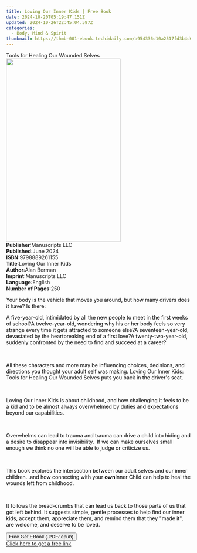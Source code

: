 ```yaml
---
title: Loving Our Inner Kids | Free Book
date: 2024-10-20T05:19:47.151Z
updated: 2024-10-26T22:45:04.597Z
categories:
  - Body, Mind & Spirit
thumbnail: https://thmb-001-ebook.techidaily.com/a954336d10a2517fd3b4d6cf089a9ade70b6df24ce3495d6db483f9dc4622f63.jpg
---
```

<main id="book-container">
  <div class="flex flex-col">
    <div class="book-brief flex-1 py-6 px-4 sm:p-6 md:py-10 md:px-8">
      <!-- brief-->
      <div class="book-brief-main">Tools for Healing Our Wounded Selves</div>
    </div>
    <div
      class="book-meta-info flex-1 grid gap-4 col-start-1 col-end-3 row-start-1 sm:mb-6 sm:grid-cols-4 lg:gap-6 lg:col-start-2 lg:row-end-6 lg:row-span-6 lg:mb-0"
    >
      <div
        class="book-meta-info-left place-content-center mt-4 p-4 text-sm leading-6 col-start-2 col-span-2 dark:text-slate-400"
      >
        <img
          class="w-full h-500 object-cover rounded-lg sm:h-255 sm:col-span-2 lg:col-span-full"
          src="https://img-001-ebook.techidaily.com/551f448a34e1ba8e4d623b7db4e7d793023b430b362400536ed97d022d559a3d.jpg"
          alt=""
          width="312"
          height="500"
        />
      </div>
      <div
        class="book-meta-info-right mt-2 col-start-1 row-start-2 col-span-3 self-center"
      >
        <!-- meta data  -->
        <div class="flex flex-col px-4 md:px-8">
          <div class="flex-1">
            <strong>Publisher</strong>:<span class="px-2">Manuscripts LLC</span>
          </div>
          <div class="flex-1">
            <strong>Published</strong>:<span class="px-2">June 2024</span>
          </div>
          <div class="flex-1">
            <strong>ISBN</strong>:<span class="px-2">9798889261155</span>
          </div>
          <div class="flex-1">
            <strong>Title</strong>:<span class="px-2"
              >Loving Our Inner Kids</span
            >
          </div>
          <div class="flex-1">
            <strong>Author</strong>:<span class="px-2">Alan Berman</span>
          </div>
          <div class="flex-1">
            <strong>Imprint</strong>:<span class="px-2">Manuscripts LLC</span>
          </div>
          <div class="flex-1">
            <strong>Language</strong>:<span class="px-2">English</span>
          </div>
          <div class="flex-1">
            <strong>Number of Pages</strong>:<span class="px-2">250</span>
          </div>
        </div>
      </div>
    </div>
    <div class="book-description flex-1 py-6 px-4 sm:p-6 md:py-10 md:px-8">
      <div class="book-description-main">
        <div accordion-content="" id="description">
          <p>
            <span style="color: rgb(0, 0, 0)"
              >Your body is the vehicle that moves you around, but how many
              drivers does it have? Is there:</span
            >
          </p>
          <span contenteditable="false" class="ql-ui"></span
          ><span style="color: rgb(0, 0, 0)"
            >A five-year-old, intimidated by all the new people to meet in the
            first weeks of school?</span
          ><span contenteditable="false" class="ql-ui"></span
          ><span style="color: rgb(0, 0, 0)"
            >A twelve-year-old, wondering why his or her body feels so very
            strange every time it gets attracted to someone else?</span
          ><span contenteditable="false" class="ql-ui"></span
          ><span style="color: rgb(0, 0, 0)"
            >A seventeen-year-old, devastated by the heartbreaking end of a
            first love?</span
          ><span contenteditable="false" class="ql-ui"></span
          ><span style="color: rgb(0, 0, 0)"
            >A twenty-two-year-old, suddenly confronted by the need to find and
            succeed at a career?</span
          >
          <p><br /></p>
          <p>
            <span style="color: rgb(0, 0, 0)"
              >All these characters and more may be influencing choices,
              decisions, and directions you thought your adult self was
              making.&nbsp;</span
            >Loving Our Inner Kids: Tools for Healing Our Wounded Selves<span
              style="color: rgb(0, 0, 0)"
              >&nbsp;puts you back in the driver's seat.</span
            >
          </p>
          <p><br /></p>
          <p>
            Loving Our Inner Kids<span style="color: rgb(0, 0, 0)"
              >&nbsp;is about childhood, and how challenging it feels to be a
              kid and to be almost always overwhelmed by duties and expectations
              beyond our capabilities.</span
            >
          </p>
          <p><br /></p>
          <p>
            <span style="color: rgb(0, 0, 0)"
              >Overwhelms can lead to trauma and trauma can drive a child into
              hiding and a desire to disappear into invisibility.&nbsp;&nbsp;If
              we can make ourselves small enough we think no one will be able to
              judge or criticize us.</span
            >
          </p>
          <p><br /></p>
          <p>
            <span style="color: rgb(0, 0, 0)"
              >This book explores the intersection between our adult selves and
              our inner children...and how connecting with your&nbsp;</span
            ><strong style="color: rgb(0, 0, 0)">own</strong
            ><span style="color: rgb(0, 0, 0)"
              >Inner Child can help to heal the wounds left from
              childhood.</span
            >
          </p>
          <p><br /></p>
          <p>
            <span style="color: rgb(0, 0, 0)"
              >It follows the bread-crumbs that can lead us back to those parts
              of us that got left behind. It suggests simple, gentle processes
              to help find our inner kids, accept them, appreciate them, and
              remind them that they "made it", are welcome, and deserve to be
              loved.</span
            >
          </p>
        </div>
        <div class="accordion-fader"></div>
      </div>
    </div>
    <div class="book-excerpts flex-1 py-6 px-4 sm:p-6 md:py-10 md:px-8"></div>
    <div
      class="book-about-author flex-1 py-6 px-4 sm:p-6 md:py-10 md:px-8"
    ></div>
    <div class="book-free-get flex-1 py-6 px-4 sm:p-6 md:py-10 md:px-8">
      <button
        id="btn-free-get"
        class="bg-blue-500 hover:bg-blue-700 text-white font-bold py-2 px-4 rounded"
      >
        Free Get EBook (.PDF/.epub)
      </button>
      <div id="countdown-display" class="px-2 text-lg mt-2"></div>
      <a
        id="free-link"
        class="hidden bg-blue-500 hover:bg-blue-700 text-white font-bold py-2 px-4 rounded"
        href="https://www.ebooks.com/en-us/book/211389261/loving-our-inner-kids/alan-berman/"
        target="_blank"
        >Click here to get a free link</a
      >
    </div>
    <script>
      let countdownTime = 0;
      let countdownInterval = null;
      document
        .getElementById('btn-free-get')
        .addEventListener('click', startCountdown);
      function startCountdown() {
        countdownTime = new Date().getTime() + 60000 * 3;
        countdownInterval = setInterval(updateCountdown, 1000);
        document.getElementById('btn-free-get').disabled = true;
        document
          .getElementById('btn-free-get')
          .classList.add('bg-gray-500', 'cursor-not-allowed');
      }
      function updateCountdown() {
        let currentTime = new Date().getTime();
        let timeLeft = countdownTime - currentTime;
        let secondsLeft = Math.floor(timeLeft / 1000);
        document.getElementById('countdown-display').innerHTML =
          `Remaining time: ${secondsLeft} seconds.`;
        if (secondsLeft <= 0) {
          clearInterval(countdownInterval);
          document.getElementById('btn-free-get').classList.add('hidden');
          document.getElementById('free-link').classList.remove('hidden');
          document.getElementById('countdown-display').innerHTML = '';
        }
      }
    </script>
  </div>
</main>

<ins class="adsbygoogle"
      style="display:block"
      data-ad-client="ca-pub-7571918770474297"
      data-ad-slot="8358498916"
      data-ad-format="auto"
      data-full-width-responsive="true"></ins>
    